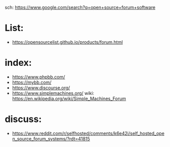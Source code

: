 sch: https://www.google.com/search?q=open+source+forum+software

# List:
- https://opensourcelist.github.io/products/forum.html


# index:
- https://www.phpbb.com/
- https://mybb.com/
- https://www.discourse.org/
- https://www.simplemachines.org/ wiki: https://en.wikipedia.org/wiki/Simple_Machines_Forum

# discuss:
- https://www.reddit.com/r/selfhosted/comments/k6e42i/self_hosted_open_source_forum_systems/?rdt=41815
